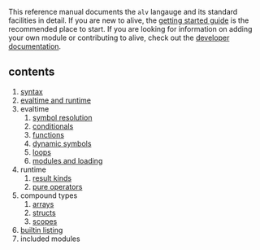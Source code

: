 This reference manual documents the `alv` langauge and its standard facilities
in detail. If you are new to alive, the [getting started guide][guide] is the
recommended place to start. If you are looking for information on adding your
own module or contributing to alive, check out the
[developer documentation](../internals/index.html).

[guide]: ../guide/index.html

## contents

1. [syntax](01_syntax.html)
2. [evaltime and runtime](02_evaltime-and-runtime.html)
3. evaltime
   1. [symbol resolution](03-1_symbol-resolution.html)
   2. [conditionals](03-2_conditionals.html)
   3. [functions](03-3_functions.html)
   4. [dynamic symbols](03-4_dynamic-symbols.html)
   5. [loops](03-5_loops.html)
   6. [modules and loading](03-6_modules-and-loading.html)
4. runtime
   1. [result kinds](04-1_result-kinds.html)
   2. [pure operators](04-2_pure-operators.html)
5. compound types
   1. [arrays](05-1_arrays.html)
   2. [structs](05-2_structs.html)
   3. [scopes](05-3_scopes.html)
6. [builtin listing](builtins.html)
7. included modules
